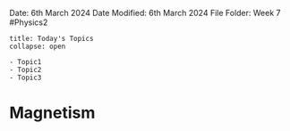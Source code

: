 Date: 6th March 2024
Date Modified: 6th March 2024
File Folder: Week 7
#Physics2

```ad-abstract
title: Today's Topics
collapse: open

- Topic1
- Topic2
- Topic3

```

# Magnetism

